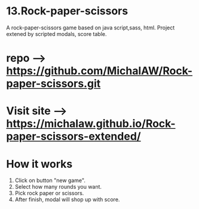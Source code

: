 # 13.Rock-paper-scissors

A rock-paper-scissors game based on java script,sass, html.
Project extened by scripted modals, score table.
# repo --> https://github.com/MichalAW/Rock-paper-scissors.git
# Visit site --> https://michalaw.github.io/Rock-paper-scissors-extended/

# How it works

1. Click on button "new game".
2. Select how many rounds you want.
3. Pick rock paper or scissors.
4. After finish, modal will shop up with score.
